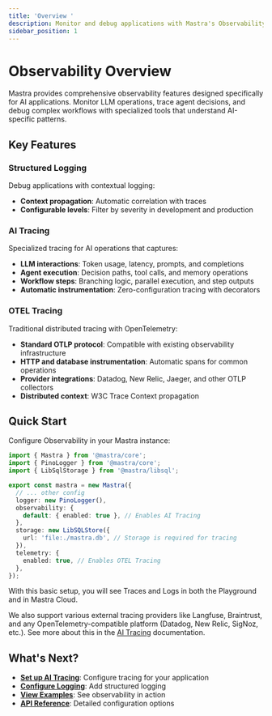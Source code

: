 ```yaml
---
title: 'Overview '
description: Monitor and debug applications with Mastra's Observability features.
sidebar_position: 1
---
```


# Observability Overview

Mastra provides comprehensive observability features designed specifically for AI applications. Monitor LLM operations, trace agent decisions, and debug complex workflows with specialized tools that understand AI-specific patterns.

## Key Features

### Structured Logging

Debug applications with contextual logging:

- **Context propagation**: Automatic correlation with traces
- **Configurable levels**: Filter by severity in development and production

### AI Tracing

Specialized tracing for AI operations that captures:

- **LLM interactions**: Token usage, latency, prompts, and completions
- **Agent execution**: Decision paths, tool calls, and memory operations
- **Workflow steps**: Branching logic, parallel execution, and step outputs
- **Automatic instrumentation**: Zero-configuration tracing with decorators

### OTEL Tracing

Traditional distributed tracing with OpenTelemetry:

- **Standard OTLP protocol**: Compatible with existing observability infrastructure
- **HTTP and database instrumentation**: Automatic spans for common operations
- **Provider integrations**: Datadog, New Relic, Jaeger, and other OTLP collectors
- **Distributed context**: W3C Trace Context propagation

## Quick Start

Configure Observability in your Mastra instance:

```typescript filename="src/mastra/index.ts"
import { Mastra } from '@mastra/core';
import { PinoLogger } from '@mastra/core';
import { LibSqlStorage } from '@mastra/libsql';

export const mastra = new Mastra({
  // ... other config
  logger: new PinoLogger(),
  observability: {
    default: { enabled: true }, // Enables AI Tracing
  },
  storage: new LibSQLStore({
    url: 'file:./mastra.db', // Storage is required for tracing
  }),
  telemetry: {
    enabled: true, // Enables OTEL Tracing
  },
});
```

With this basic setup, you will see Traces and Logs in both the Playground and in Mastra Cloud.

We also support various external tracing providers like Langfuse, Braintrust, and any OpenTelemetry-compatible platform (Datadog, New Relic, SigNoz, etc.). See more about this in the [AI Tracing](/docs/observability/ai-tracing/overview) documentation.

## What's Next?

- **[Set up AI Tracing](/docs/observability/ai-tracing/overview)**: Configure tracing for your application
- **[Configure Logging](/docs/observability/logging)**: Add structured logging
- **[View Examples](/docs/examples/observability/basic-ai-tracing)**: See observability in action
- **[API Reference](/docs/reference/observability/ai-tracing)**: Detailed configuration options
